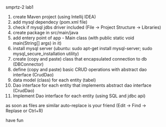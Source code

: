 smprtz-2 lab1

1. create Maven project (using Intellij IDEA)
2. add mysql dependecy (pom.xml file)
3. check if mysql jdbs driver included (File -> Project Structure -> Libraries)
4. create package in src/main/java 
5. add entery point of app - Main class (with public static void  main(String[] args) in it)
6. install mysql server (ubuntu: sudo apt-get install mysql-server; sudo mysql_secure_installation utility)
7. create (copy and paste) class that encapsulated connection to db (DBConnector)
8. define (copy and paste) basic CRUD operations with abstract dao interface (CrudDao)
9. data model (class) for each entity (tabel)
10. Dao interface for each entity that implements abstract dao interface (CrudDao)
11. Implement Dao interface for each entity (using SQL and jdbc api)

as soon as files are similar auto-replace is your friend (Edit -> Find -> Replase or Ctrl+R)

have fun
